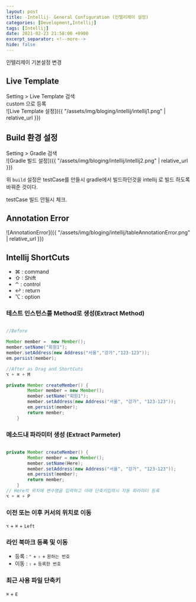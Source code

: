 ```yaml
---
layout: post
title: -Intellij- General Configuration (인텔리제이 설정)
categories: [Development,Intellij]
tags: [Intellij]
date: 2021-02-23 21:58:00 +0900
excerpt_separator: <!--more-->
hide: false
---
```

 인텔리제이 기본설정 변경
<!--more-->

##  Live Template
Setting > Live Template 검색  
custom 으로 등록  
![Live Template 설정]({{ "/assets/img/bloging/intellij/intellij1.png" | relative_url }})  

## Build 환경 설정  
Setting > Gradle 검색  
![Gradle 빌드 설정]({{ "/assets/img/bloging/intellij/intellij2.png" | relative_url }})

위 `build` 설정은 testCase를 만들시 gradle에서 빌드하던것을 intellij 로 빌드 하도록 바꿔준 것이다.

testCase 빌드 안될시 체크.

## Annotation Error  
![AnnotationError]({{ "/assets/img/bloging/intellij/tableAnnotationError.png" | relative_url }})

## Intellij ShortCuts  

  - ⌘ : command  
  - ⇧ : Shift  
  - ⌃ : control  
  - ↩ : return  
  - ⌥ : option

### 테스트 인스턴스를 Method로 생성(Extract Method)

```java

//Before

Member member =  new Member();
member.setName("회원1");
member.setAddress(new Address("서울","강가","123-123"));
em.persist(member);

//After as Drag and ShortCuts
⌥ + ⌘ + M

private Member createMember() {
        Member member = new Member();
        member.setName("회원1");
        member.setAddress(new Address("서울", "강가", "123-123"));
        em.persist(member);
        return member;
    }
```  

### 메소드내 파라미터 생성 (Extract Parmeter)  

```java

private Member createMember() {
        Member member = new Member();
        member.setName(Here);
        member.setAddress(new Address("서울", "강가", "123-123"));
        em.persist(member);
        return member;
    }
// Here의 위치에 변수명을 입력하고 아래 단축키입력시 자동 파라미터 등록
⌥ + ⌘ + P

```
### 이전 또는 이후 커서의 위치로 이동  

`⌥` + `⌘` + `Left`  

### 라인 북마크 등록 및 이동  

  - 등록  : `⌃` + `⇧` + `원하는 번호`  
  - 이동  : `⇧` + `등록한 번호`  

### 최근 사용 파일 단축키  
`⌘` + `E`
